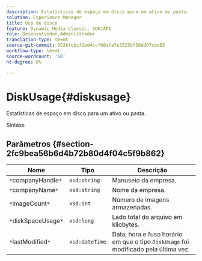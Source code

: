 ```yaml
---
description: Estatísticas de espaço em disco para um ativo ou pasta.
solution: Experience Manager
title: Uso de disco
feature: Dynamic Media Classic, SDK/API
role: Desenvolvedor,Administrador
translation-type: tm+mt
source-git-commit: 052bfcbcf1bd4ccf60afa7e3325bf58dd07cba85
workflow-type: tm+mt
source-wordcount: '58'
ht-degree: 0%

---
```



# DiskUsage{#diskusage}

Estatísticas de espaço em disco para um ativo ou pasta.

Sintaxe

## Parâmetros {#section-2fc9bea56b6d4b72b80d4f04c5f9b862}

| Nome | Tipo | Descrição |
|---|---|---|
| `*`companyHandle`*` | `xsd:string` | Manuseio da empresa. |
| `*`companyName`*` | `xsd:string` | Nome da empresa. |
| `*`imageCount`*` | `xsd:int` | Número de imagens armazenadas. |
| `*`diskSpaceUsage`*` | `xsd:long` | Lado total do arquivo em kilobytes. |
| `*`lastModified`*` | `xsd:dateTime` | Data, hora e fuso horário em que o tipo `DiskUsage` foi modificado pela última vez. |

